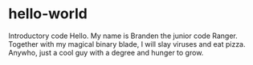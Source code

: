 # hello-world
Introductory code
Hello. My name is Branden the junior code Ranger. Together with my magical binary blade, I will slay viruses and eat pizza. Anywho, just a cool guy with a degree and hunger to grow. 
